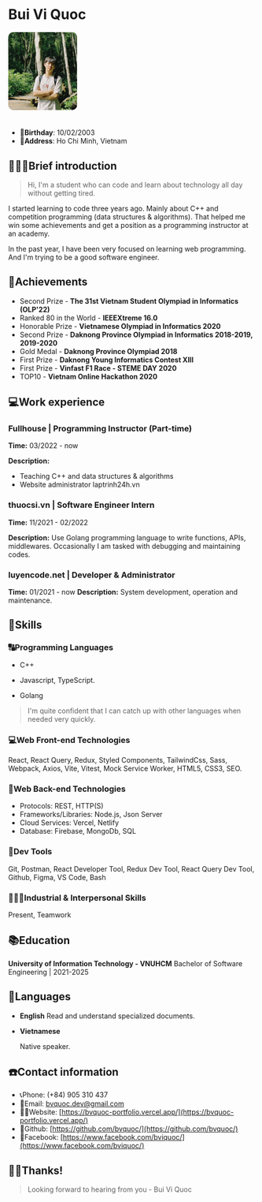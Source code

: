 # Bui Vi Quoc

<img src="./bvq.jpg" width="140" style='border-radius: 10px; margin-bottom: 20px;'/>

- 👶**Birthday**: 10/02/2003
- 🏰**Address**: Ho Chi Minh, Vietnam

## 🙋🏻‍♂️Brief introduction

> Hi, I'm a student who can code and learn about technology all day without getting tired.

I started learning to code three years ago. Mainly about C++ and competition programming (data structures & algorithms). That helped me win some achievements and get a position as a programming instructor at an academy.

In the past year, I have been very focused on learning web programming. And I'm trying to be a good software engineer.

## 🥇Achievements

- Second Prize - **The 31st Vietnam Student Olympiad in Informatics (OLP'22)**
- Ranked 80 in the World - **IEEEXtreme 16.0**
- Honorable Prize - **Vietnamese Olympiad in Informatics 2020**
- Second Prize - **Daknong Province Olympiad in Informatics 2018-2019, 2019-2020**
- Gold Medal - **Daknong Province Olympiad 2018**
- First Prize - **Daknong Young Informatics Contest XIII**
- First Prize - **Vinfast F1 Race - STEME DAY 2020**
- TOP10 - **Vietnam Online Hackathon 2020**

## 💻Work experience

### Fullhouse | Programming Instructor (Part-time)

**Time:** 03/2022 - now

**Description:**

- Teaching C++ and data structures & algorithms
- Website administrator laptrinh24h.vn

### thuocsi.vn | Software Engineer Intern

**Time:** 11/2021 - 02/2022

**Description:** Use Golang programming language to write functions, APIs, middlewares. Occasionally I am tasked with debugging and maintaining codes.

### luyencode.net | Developer & Administrator

**Time:** 01/2021 - now
**Description:** System development, operation and maintenance.

## 🔧Skills

### 🔠Programming Languages

- C++

- Javascript, TypeScript.

- Golang

> I'm quite confident that I can catch up with other languages when needed very quickly.

### 💻Web Front-end Technologies

React, React Query, Redux, Styled Components, TailwindCss, Sass, Webpack, Axios, Vite, Vitest, Mock Service Worker, HTML5, CSS3, SEO.

### 🧮Web Back-end Technologies

- Protocols: REST, HTTP(S)
- Frameworks/Libraries: Node.js, Json Server
- Cloud Services: Vercel, Netlify
- Database: Firebase, MongoDb, SQL

### 🔨Dev Tools

Git, Postman, React Developer Tool, Redux Dev Tool, React Query Dev Tool, Github, Figma, VS Code, Bash

### 💁🏻‍♂️Industrial & Interpersonal Skills

Present, Teamwork

## 📚Education

**University of Information Technology - VNUHCM**
Bachelor of Software Engineering | 2021-2025

## 💋Languages

- **English**
  Read and understand specialized documents.

- **Vietnamese**

  Native speaker.

## ☎️Contact information

- 📞Phone: (+84) 905 310 437
- 📧Email: [bvquoc.dev@gmail.com](mailto:bvquoc.dev@gmail.com)
- ✍🏻Website: [https://bvquoc-portfolio.vercel.app/](https://bvquoc-portfolio.vercel.app/)
- 🔗Github: [https://github.com/bvquoc/](https://github.com/bvquoc/)
- 🔗Facebook: [https://www.facebook.com/bviquoc/](https://www.facebook.com/bviquoc/)

## 🙏🏻Thanks!

> Looking forward to hearing from you - Bui Vi Quoc
